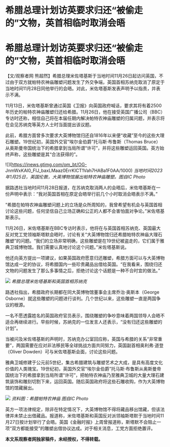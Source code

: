 # 希腊总理计划访英要求归还“被偷走的”文物，英首相临时取消会晤

# 希腊总理计划访英要求归还“被偷走的”文物，英首相临时取消会晤

【文/观察者网
熊超然】希腊总理米佐塔基斯于当地时间11月26日起访问英国，不过由于双方就帕特农神庙雕塑问题发生了外交争端，英国首相苏纳克取消了原定于当地时间11月28日同他举行的会晤。对此，米佐塔基斯发表声明予以指责，并表示不满。

11月13日，米佐塔基斯曾通过英国《卫报》向英国政府喊话，要求其将有着2500年历史的帕特农神庙雕塑归还给希腊。11月26日，他在接受英国广播公司（BBC）专访时还称，相信自己将在本届任期内解决帕特农神庙雕塑的归属问题，并表示将在会见苏纳克等英方人士时当面提出该议题。

此前，希腊方面曾多次要求大英博物馆归还自1816年以来便“收藏”至今的这些大理石雕塑。19世纪初，英国外交官“埃尔金伯爵”托马斯·布鲁斯（Thomas
Bruce）从奥斯曼帝国统治下的希腊拿到当局所谓“许可”，并将这些雕塑运回英国。英方始终声称，这些雕塑是其“合法获得的”。

![](https://inews.gtimg.com/om_bt/OG-
JnmWxKAI0_FIJ_baxLMaaz0ErrKICT1Vah7HABa1F0AA/1000)
_当地时间2023年1月25日，英国伦敦，大英博物馆展出帕特农神庙雕塑。图自IC Photo_

据路透社当地时间11月28日报道，在苏纳克取消两人的会晤后，米佐塔基斯在一份声明中表示：“我对英国首相在原定会晤举行前几个小时取消会晤表示不满。”

“希腊在帕特农神庙雕塑问题上的立场是众所周知的，我曾希望有机会与英国首相讨论这些问题，任何坚信自己立场正确和公正的人都不会害怕面对争论。”米佐塔基斯表示。

11月26日，米佐塔基斯在BBC专访时表示，他将在与英国首相苏纳克、英国最大反对党工党领袖斯塔默会晤时，讨论有关“大英博物馆归还希腊帕特农神庙大理石雕塑”的问题。“我们的立场非常明确，这些雕塑是在19世纪被盗走的，它们属于雅典卫城博物馆。我们需要认真地讨论这个问题。”米佐塔基斯说。

他还向英方提出一项建议，如果英国政府愿意归还雕塑，希腊方面可以与大英博物馆达成一定的协议，将希腊国内一些珍贵藏品出借给英国。“在我看来，围绕归还文物的问题发生了那么多事情之后，拒绝讨论这个话题是一种不合时宜的做法。”

![](https://inews.gtimg.com/om_bt/O2Azk-7X1E3Z6yHsNUrbjPGl_Ucg2DvYcXk-6Cgcbmb2MAA/1000)
_希腊总理米佐塔基斯和英国首相苏纳克_

路透社指出，希腊政府长期都在同大英博物馆董事会主席乔治·奥斯本（George
Osborne）就这些雕塑的问题进行谈判。几个世纪以来，这些雕塑一直是两国争议的根源。

一名不愿透露姓名的英国政府官员表示，围绕雕塑的争吵意味着两国领导人会晤不适合再继续进行。早些时候，苏纳克的一位发言人还表示，“没有归还这些雕塑的计划”。

当被问及米佐塔基斯的声明时，苏纳克办公室回应称，英国与希腊的关系“非常重要”，两国需要在应对非法移民等全球挑战方面共同努力，英国副首相奥利弗·道登（Oliver
Dowden）可与米佐塔基斯会面，讨论这些问题。

雅典卫城修建于公元前5世纪，集古希腊建筑与雕塑艺术之大成，是具有高度文化价值的人类瑰宝。19世纪初，英国外交官“埃尔金伯爵”托马斯·布鲁斯从奥斯曼帝国统治下的希腊拿到当局所谓“许可”，把帕特农神庙乃至雅典卫城的大量大理石建筑装饰和雕刻切割下来，运回英国。随后英国政府将这些石雕收购，作为大英博物馆的馆藏展出。

![](https://inews.gtimg.com/om_bt/OttO_OA1jMzdjdJtkWY2UYaIjAgVDMTmtDYHT1DKvTyAEAA/1000)
_资料图：希腊帕特农神庙 图自IC Photo_

英方一项法律规定，除非在特定情况下，大英博物馆不得将藏品移出馆藏，但该法律并未禁止出借藏品。报道称，米佐塔基斯和英国反对派领袖斯塔默于当地时间11月27日按计划举行了会晤。英国《金融时报》上周曾报道称，斯塔默不会阻止一项“双方都能接受”的雕塑出借协议达成。对于相关消息，工党方面拒绝置评。

**本文系观察者网独家稿件，未经授权，不得转载。**

